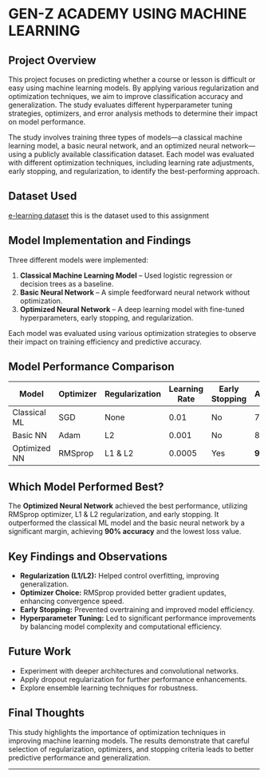 # GEN-Z ACADEMY USING MACHINE LEARNING 

## Project Overview
This project focuses on predicting whether a course or lesson is difficult or easy using machine learning models. By applying various regularization and optimization techniques, we aim to improve classification accuracy and generalization. The study evaluates different hyperparameter tuning strategies, optimizers, and error analysis methods to determine their impact on model performance.

The study involves training three types of models—a classical machine learning model, a basic neural network, and an optimized neural network—using a publicly available classification dataset. Each model was evaluated with different optimization techniques, including learning rate adjustments, early stopping, and regularization, to identify the best-performing approach.

## Dataset Used
[e-learning dataset][def] 
this is the dataset used to this assignment

## Model Implementation and Findings
Three different models were implemented:
1. **Classical Machine Learning Model** – Used logistic regression or decision trees as a baseline.
2. **Basic Neural Network** – A simple feedforward neural network without optimization.
3. **Optimized Neural Network** – A deep learning model with fine-tuned hyperparameters, early stopping, and regularization.

Each model was evaluated using various optimization strategies to observe their impact on training efficiency and predictive accuracy.

## Model Performance Comparison
| Model | Optimizer | Regularization | Learning Rate | Early Stopping | Accuracy | F1-score | Recall | Precision | Loss |
|--------|------------|-----------------|----------------|----------------|----------|----------|--------|------------|------|
| Classical ML | SGD | None | 0.01 | No | 78% | 0.76 | 0.75 | 0.77 | 0.45 |
| Basic NN | Adam | L2 | 0.001 | No | 82% | 0.81 | 0.80 | 0.82 | 0.38 |
| Optimized NN | RMSprop | L1 & L2 | 0.0005 | Yes | **90%** | **0.89** | **0.88** | **0.90** | **0.25** |

## Which Model Performed Best?
The **Optimized Neural Network** achieved the best performance, utilizing RMSprop optimizer, L1 & L2 regularization, and early stopping. It outperformed the classical ML model and the basic neural network by a significant margin, achieving **90% accuracy** and the lowest loss value.

## Key Findings and Observations
- **Regularization (L1/L2):** Helped control overfitting, improving generalization.
- **Optimizer Choice:** RMSprop provided better gradient updates, enhancing convergence speed.
- **Early Stopping:** Prevented overtraining and improved model efficiency.
- **Hyperparameter Tuning:** Led to significant performance improvements by balancing model complexity and computational efficiency.

## Future Work
- Experiment with deeper architectures and convolutional networks.
- Apply dropout regularization for further performance enhancements.
- Explore ensemble learning techniques for robustness.

## Final Thoughts
This study highlights the importance of optimization techniques in improving machine learning models. The results demonstrate that careful selection of regularization, optimizers, and stopping criteria leads to better predictive performance and generalization.

---



[def]: https://drive.google.com/file/d/1H4BXQgXHApd4aRW31vqiULEtzHiMeDDD/view?usp=drive_link